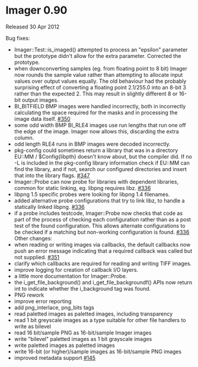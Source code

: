 # Imager 0.90

Released 30 Apr 2012

Bug fixes:
- Imager::Test::is_imaged() attempted to process an "epsilon" parameter but the prototype didn't allow for the extra parameter. Corrected the prototype.
- when downconverting samples (eg. from floating point to 8 bit) Imager now rounds the sample value rather than attempting to allocate input values over output values equally. The old behaviour had the probably surprising effect of converting a floating point 2.1/255.0 into an 8-bit 3 rather than the expected 2. This may result in slightly different 8 or 16-bit output images.
- BI_BITFIELD BMP images were handled incorrectly, both in incorrectly calculating the space required for the masks and in processing the image data itself. [#350](https://github.com/tonycoz/imager/issues/350)
- some odd width BMP BI_RLE4 images use run lengths that run one off the edge of the image. Imager now allows this, discarding the extra column.
- odd length RLE4 runs in BMP images were decoded incorrectly.
- pkg-config could sometimes return a library that was in a directory EU::MM / $Config{libpth} doesn't know about, but the compiler did. If no -L is included in the pkg-config library information check if EU::MM can find the library, and if not, search our configured directories and insert that into the library flags. [#347](https://github.com/tonycoz/imager/issues/347)
- Imager::Probe can now probe for libraries with dependent libraries, common for static linking, eg. libpng requires libz. [#336](https://github.com/tonycoz/imager/issues/336)
- libpng 1.5 specific probes were looking for libpng 1.4 filenames.
- added alternative probe configurations that try to link libz, to handle a statically linked libpng. [#336](https://github.com/tonycoz/imager/issues/336)
- if a probe includes testcode, Imager::Probe now checks that code as part of the process of checking each configuration rather than as a post test of the found configuration. This allows alternate configurations to be checked if a matching but non-working configuration is found. [#336](https://github.com/tonycoz/imager/issues/336)
Other changes:
- when reading or writing images via callbacks, the default callbacks now push an error message indicating that a required callback was called but not supplied. [#351](https://github.com/tonycoz/imager/issues/351)
- clarify which callbacks are required for reading and writing TIFF images.
- improve logging for creation of callback I/O layers.
- a little more documentation for Imager::Probe.
- the i_get_file_background() and i_get_file_backgroundf() APIs now return int to indicate whether the i_background tag was found.
- PNG rework
- improve error reporting
- add png_interlace, png_bits tags
- read paletted images as paletted images, including transparency
- read 1 bit greyscale images as a type suitable for other file handlers to write as bilevel
- read 16 bit/sample PNG as 16-bit/sample Imager images
- write "bilevel" paletted images as 1 bit grayscale images
- write paletted images as paletted images
- write 16-bit (or higher)/sample images as 16-bit/sample PNG images
- improved metadata support [#145](https://github.com/tonycoz/imager/issues/145)